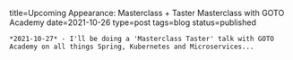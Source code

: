 
title=Upcoming Appearance: Masterclass + Taster Masterclass with GOTO Academy
date=2021-10-26
type=post
tags=blog
status=published
~~~~~~
*2021-10-27* - I'll be doing a 'Masterclass Taster' talk with GOTO Academy on all things Spring, Kubernetes and Microservices...
            